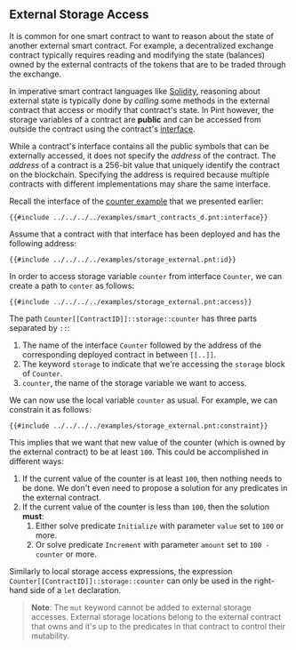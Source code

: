 ## External Storage Access

It is common for one smart contract to want to reason about the state of another external smart
contract. For example, a decentralized exchange contract typically requires reading and modifying
the state (balances) owned by the external contracts of the tokens that are to be traded through the
exchange.

In imperative smart contract languages like [Solidity](https://soliditylang.org/), reasoning about
external state is typically done by _calling_ some methods in the external contract that access or
modify that contract's state. In Pint however, the storage variables of a contract are **public**
and can be accessed from outside the contract using the contract's
[interface](../smart_contracts/index.md#contract-interfaces).

While a contract's interface contains all the public symbols that can be externally accessed, it
does not specify the _address_ of the contract. The _address_ of a contract is a 256-bit value that
uniquely identify the contract on the blockchain. Specifying the address is required because
multiple contracts with different implementations may share the same interface.

Recall the interface of the [counter example](../examples/counter.md) that we presented earlier:

```pint
{{#include ../../../../examples/smart_contracts_d.pnt:interface}}
```

Assume that a contract with that interface has been deployed and has the following address:

```pint
{{#include ../../../../examples/storage_external.pnt:id}}
```

In order to access storage variable `counter` from interface `Counter`, we can create a path to
`conter` as follows:

```pint
{{#include ../../../../examples/storage_external.pnt:access}}
```

The path `Counter[[ContractID]]::storage::counter` has three parts separated by `::`:

1. The name of the interface `Counter` followed by the address of the corresponding deployed
   contract in between `[[..]]`.
1. The keyword `storage` to indicate that we're accessing the `storage` block of `Counter`.
1. `counter`, the name of the storage variable we want to access.

We can now use the local variable `counter` as usual. For example, we can constrain it as follows:

```pint
{{#include ../../../../examples/storage_external.pnt:constraint}}
```

This implies that we want that new value of the counter (which is owned by the external contract) to
be at least `100`. This could be accomplished in different ways:

1. If the current value of the counter is at least `100`, then nothing needs to be done. We don't
   even need to propose a solution for any predicates in the external contract.
1. If the current value of the counter is less than `100`, then the solution **must**:
   1. Either solve predicate `Initialize` with parameter `value` set to `100` or more.
   1. Or solve predicate `Increment` with parameter `amount` set to `100 - counter` or more.

Similarly to local storage access expressions, the expression
`Counter[[ContractID]]::storage::counter` can only be used in the right-hand side of a `let`
declaration.

> **Note**: The `mut` keyword cannot be added to external storage accesses. External storage
> locations belong to the external contract that owns and it's up to the predicates in that contract
> to control their mutability.
